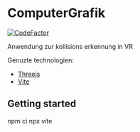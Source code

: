 # ComputerGrafik
[![CodeFactor](https://www.codefactor.io/repository/github/juli0n21/computergrafik/badge)](https://www.codefactor.io/repository/github/juli0n21/computergrafik)

Anwendung zur kollisions erkennung in VR

Genuzte technologien:
- [Threejs](https://threejs.org/)
- [Vite](https://vitejs.dev/)

## Getting started
npm ci
npx vite
